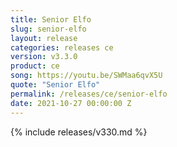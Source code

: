 ```yaml
---
title: Senior Elfo
slug: senior-elfo
layout: release
categories: releases ce
version: v3.3.0
product: ce
song: https://youtu.be/SWMaa6qvX5U
quote: "Senior Elfo"
permalink: /releases/ce/senior-elfo
date: 2021-10-27 00:00:00 Z
---
```

{% include releases/v330.md %}
